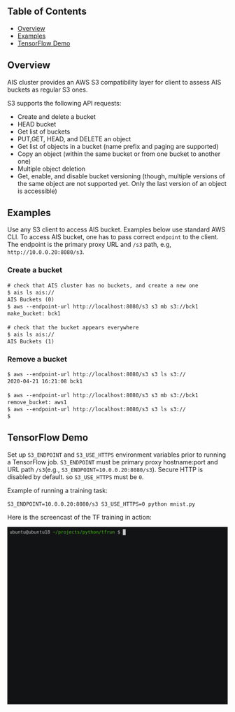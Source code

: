 ## Table of Contents

- [Overview](#overview)
- [Examples](#examples)
- [TensorFlow Demo](#tensorflow-demo)

## Overview

AIS cluster provides an AWS S3 compatibility layer for client to assess AIS buckets as regular S3 ones.

S3 supports the following API requests:

- Create and delete a bucket
- HEAD bucket
- Get list of buckets
- PUT,GET, HEAD, and DELETE an object
- Get list of objects in a bucket (name prefix and paging are supported)
- Copy an object (within the same bucket or from one bucket to another one)
- Multiple object deletion
- Get, enable, and disable bucket versioning (though, multiple versions of the same object are not supported yet. Only the last version of an object is accessible)

## Examples

Use any S3 client to access AIS bucket. Examples below use standard AWS CLI. To access AIS bucket, one has to pass correct `endpoint` to the client. The endpoint is the primary proxy URL and `/s3` path, e.g, `http://10.0.0.20:8080/s3`.

### Create a bucket

```shell
# check that AIS cluster has no buckets, and create a new one
$ ais ls ais://
AIS Buckets (0)
$ aws --endpoint-url http://localhost:8080/s3 s3 mb s3://bck1
make_bucket: bck1

# check that the bucket appears everywhere
$ ais ls ais://
AIS Buckets (1)
```

### Remove a bucket

```shell
$ aws --endpoint-url http://localhost:8080/s3 s3 ls s3://
2020-04-21 16:21:08 bck1

$ aws --endpoint-url http://localhost:8080/s3 s3 mb s3://bck1
remove_bucket: aws1
$ aws --endpoint-url http://localhost:8080/s3 s3 ls s3://
$
```

## TensorFlow Demo

Set up `S3_ENDPOINT` and `S3_USE_HTTPS` environment variables prior to running a TensorFlow job. `S3_ENDPOINT` must be primary proxy hostname:port and URL path `/s3`(e.g., `S3_ENDPOINT=10.0.0.20:8080/s3`). Secure HTTP is disabled by default. so `S3_USE_HTTPS` must be `0`.

Example of running a training task:

```
S3_ENDPOINT=10.0.0.20:8080/s3 S3_USE_HTTPS=0 python mnist.py
```

Here is the screencast of the TF training in action:

<img src="/docs/images/ais-s3-tf.gif" alt="TF training in action">
